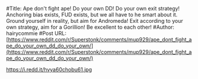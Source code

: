 #Title: Ape don't fight ape! Do your own DD! Do your own exit strategy! Anchoring bias exists, FUD exists, but we all have to he smart about it. Ground yourself in reality, but aim for Andromeda! Exit according to your own strategy, aim for a Gorillion! Be excellent to each other!
#Author: hairycommie
#Post URL: [https://www.reddit.com/r/Superstonk/comments/mup929/ape_dont_fight_ape_do_your_own_dd_do_your_own/](https://www.reddit.com/r/Superstonk/comments/mup929/ape_dont_fight_ape_do_your_own_dd_do_your_own/)


https://i.redd.it/hvya60chobu61.jpg